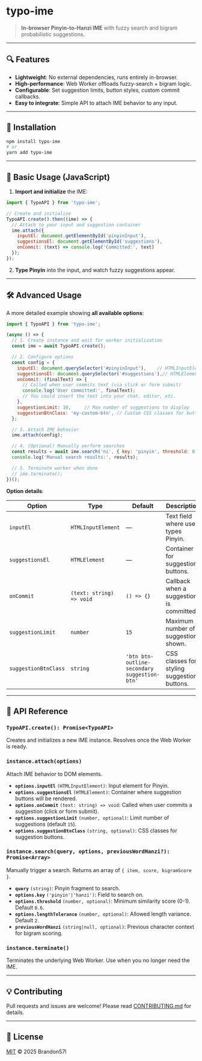 # typo-ime

> **In-browser Pinyin-to-Hanzi IME** with fuzzy search and bigram probabilistic suggestions.

---

## 🔍 Features

* **Lightweight**: No external dependencies, runs entirely in-browser.
* **High-performance**: Web Worker offloads fuzzy-search + bigram logic.
* **Configurable**: Set suggestion limits, button styles, custom commit callbacks.
* **Easy to integrate**: Simple API to attach IME behavior to any input.

---

## 💾 Installation

```bash
npm install typo-ime
# or
yarn add typo-ime
```

---

## 🚀 Basic Usage (JavaScript)

1. **Import and initialize** the IME:

```js
import { TypoAPI } from 'typo-ime';

// Create and initialize
TypoAPI.create().then((ime) => {
  // Attach to your input and suggestion container
  ime.attach({
    inputEl: document.getElementById('pinyinInput'),
    suggestionsEl: document.getElementById('suggestions'),
    onCommit: (text) => console.log('Committed:', text)
  });
});
```

2. **Type Pinyin** into the input, and watch fuzzy suggestions appear.

---

## 🛠️ Advanced Usage

A more detailed example showing **all available options**:

```js
import { TypoAPI } from 'typo-ime';

(async () => {
  // 1. Create instance and wait for worker initialization
  const ime = await TypoAPI.create();

  // 2. Configure options
  const config = {
    inputEl: document.querySelector('#pinyinInput'),    // HTMLInputElement
    suggestionsEl: document.querySelector('#suggestions'),// HTMLElement
    onCommit: (finalText) => {
      // Called when user commits text (via click or form submit)
      console.log('User committed:', finalText);
      // You could insert the text into your chat, editor, etc.
    },
    suggestionLimit: 10,     // Max number of suggestions to display
    suggestionBtnClass: 'my-custom-btn', // Custom CSS classes for buttons
  };

  // 3. Attach IME behavior
  ime.attach(config);

  // 4. (Optional) Manually perform searches
  const results = await ime.search('ni', { key: 'pinyin', threshold: 0.3 }, null);
  console.log('Manual search results:', results);

  // 5. Terminate worker when done
  // ime.terminate();
})();
```

**Option details**:

| Option               | Type                     | Default                                      | Description                                 |
| -------------------- | ------------------------ | -------------------------------------------- | ------------------------------------------- |
| `inputEl`            | `HTMLInputElement`       | —                                            | Text field where user types Pinyin.         |
| `suggestionsEl`      | `HTMLElement`            | —                                            | Container for suggestion buttons.           |
| `onCommit`           | `(text: string) => void` | `() => {}`                                   | Callback when a suggestion is committed.    |
| `suggestionLimit`    | `number`                 | `15`                                         | Maximum number of suggestions shown.        |
| `suggestionBtnClass` | `string`                 | `'btn btn-outline-secondary suggestion-btn'` | CSS classes for styling suggestion buttons. |

---

## 📖 API Reference

### `TypoAPI.create(): Promise<TypoAPI>`

Creates and initializes a new IME instance. Resolves once the Web Worker is ready.

### `instance.attach(options)`

Attach IME behavior to DOM elements.

* **`options.inputEl`** `(HTMLInputElement)`: Input element for Pinyin.
* **`options.suggestionsEl`** `(HTMLElement)`: Container where suggestion buttons will be rendered.
* **`options.onCommit`** `(text: string) => void`: Called when user commits a suggestion (click or form submit).
* **`options.suggestionLimit`** `(number, optional)`: Limit number of suggestions (default `15`).
* **`options.suggestionBtnClass`** `(string, optional)`: CSS classes for suggestion buttons.

### `instance.search(query, options, previousWordHanzi?): Promise<Array>`

Manually trigger a search. Returns an array of `{ item, score, bigramScore }`.

* **`query`** `(string)`: Pinyin fragment to search.
* **`options.key`** `('pinyin'|'hanzi')`: Field to search on.
* **`options.threshold`** `(number, optional)`: Minimum similarity score (0-1). Default `0.6`.
* **`options.lengthTolerance`** `(number, optional)`: Allowed length variance. Default `2`.
* **`previousWordHanzi`** `(string|null, optional)`: Previous character context for bigram scoring.

### `instance.terminate()`

Terminates the underlying Web Worker. Use when you no longer need the IME.

---

## 💡 Contributing

Pull requests and issues are welcome! Please read [CONTRIBUTING.md](CONTRIBUTING.md) for details.

---

## 📜 License

[MIT](LICENSE) © 2025 Brandon57l
